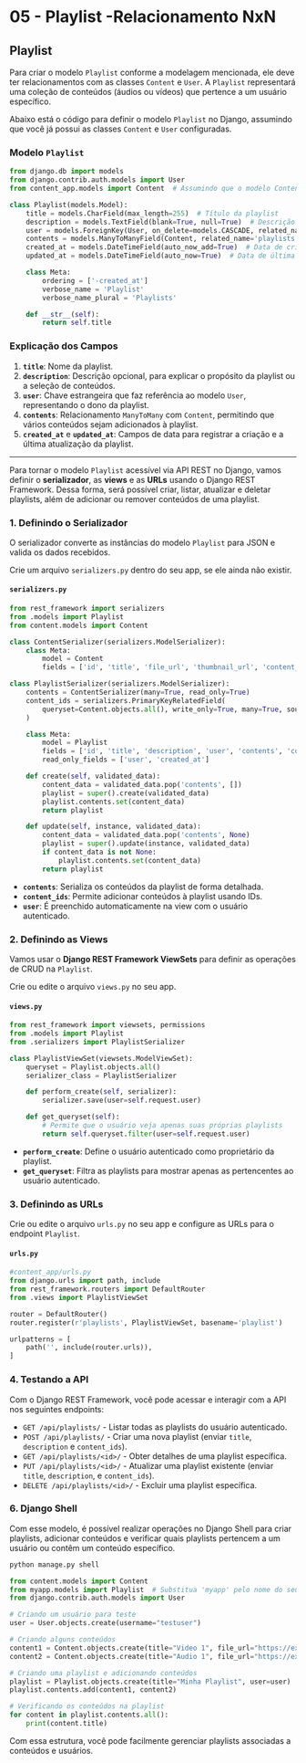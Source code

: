 # 05 - Playlist -Relacionamento NxN

## Playlist

Para criar o modelo `Playlist` conforme a modelagem mencionada, ele deve ter relacionamentos com as classes `Content` e `User`. A `Playlist` representará uma coleção de conteúdos (áudios ou vídeos) que pertence a um usuário específico.

Abaixo está o código para definir o modelo `Playlist` no Django, assumindo que você já possui as classes `Content` e `User` configuradas.

### Modelo `Playlist`

```python
from django.db import models
from django.contrib.auth.models import User
from content_app.models import Content  # Assumindo que o modelo Content está no app 'content_app'

class Playlist(models.Model):
    title = models.CharField(max_length=255)  # Título da playlist
    description = models.TextField(blank=True, null=True)  # Descrição opcional da playlist
    user = models.ForeignKey(User, on_delete=models.CASCADE, related_name='playlists')  # Proprietário da playlist
    contents = models.ManyToManyField(Content, related_name='playlists')  # Conteúdos incluídos na playlist
    created_at = models.DateTimeField(auto_now_add=True)  # Data de criação
    updated_at = models.DateTimeField(auto_now=True)  # Data de última atualização

    class Meta:
        ordering = ['-created_at']
        verbose_name = 'Playlist'
        verbose_name_plural = 'Playlists'

    def __str__(self):
        return self.title
```

### Explicação dos Campos

1. **`title`**: Nome da playlist.
2. **`description`**: Descrição opcional, para explicar o propósito da playlist ou a seleção de conteúdos.
3. **`user`**: Chave estrangeira que faz referência ao modelo `User`, representando o dono da playlist.
4. **`contents`**: Relacionamento `ManyToMany` com `Content`, permitindo que vários conteúdos sejam adicionados à playlist.
5. **`created_at`** e **`updated_at`**: Campos de data para registrar a criação e a última atualização da playlist.

---

Para tornar o modelo `Playlist` acessível via API REST no Django, vamos definir o **serializador**, as **views** e as **URLs** usando o Django REST Framework. Dessa forma, será possível criar, listar, atualizar e deletar playlists, além de adicionar ou remover conteúdos de uma playlist.

### 1. **Definindo o Serializador**

O serializador converte as instâncias do modelo `Playlist` para JSON e valida os dados recebidos.

Crie um arquivo `serializers.py` dentro do seu app, se ele ainda não existir.

#### `serializers.py`

```python
from rest_framework import serializers
from .models import Playlist
from content.models import Content

class ContentSerializer(serializers.ModelSerializer):
    class Meta:
        model = Content
        fields = ['id', 'title', 'file_url', 'thumbnail_url', 'content_type']

class PlaylistSerializer(serializers.ModelSerializer):
    contents = ContentSerializer(many=True, read_only=True)
    content_ids = serializers.PrimaryKeyRelatedField(
        queryset=Content.objects.all(), write_only=True, many=True, source='contents'
    )

    class Meta:
        model = Playlist
        fields = ['id', 'title', 'description', 'user', 'contents', 'content_ids', 'created_at']
        read_only_fields = ['user', 'created_at']

    def create(self, validated_data):
        content_data = validated_data.pop('contents', [])
        playlist = super().create(validated_data)
        playlist.contents.set(content_data)
        return playlist

    def update(self, instance, validated_data):
        content_data = validated_data.pop('contents', None)
        playlist = super().update(instance, validated_data)
        if content_data is not None:
            playlist.contents.set(content_data)
        return playlist
```

* **`contents`**: Serializa os conteúdos da playlist de forma detalhada.
* **`content_ids`**: Permite adicionar conteúdos à playlist usando IDs.
* **`user`**: É preenchido automaticamente na view com o usuário autenticado.

### 2. **Definindo as Views**

Vamos usar o **Django REST Framework ViewSets** para definir as operações de CRUD na `Playlist`.

Crie ou edite o arquivo `views.py` no seu app.

#### `views.py`

```python
from rest_framework import viewsets, permissions
from .models import Playlist
from .serializers import PlaylistSerializer

class PlaylistViewSet(viewsets.ModelViewSet):
    queryset = Playlist.objects.all()
    serializer_class = PlaylistSerializer

    def perform_create(self, serializer):
        serializer.save(user=self.request.user)

    def get_queryset(self):
        # Permite que o usuário veja apenas suas próprias playlists
        return self.queryset.filter(user=self.request.user)
```

* **`perform_create`**: Define o usuário autenticado como proprietário da playlist.
* **`get_queryset`**: Filtra as playlists para mostrar apenas as pertencentes ao usuário autenticado.

### 3. **Definindo as URLs**

Crie ou edite o arquivo `urls.py` no seu app e configure as URLs para o endpoint `Playlist`.

#### `urls.py`

```python
#content_app/urls.py
from django.urls import path, include
from rest_framework.routers import DefaultRouter
from .views import PlaylistViewSet

router = DefaultRouter()
router.register(r'playlists', PlaylistViewSet, basename='playlist')

urlpatterns = [
    path('', include(router.urls)),
]
```

### 4. **Testando a API**

Com o Django REST Framework, você pode acessar e interagir com a API nos seguintes endpoints:

* `GET /api/playlists/` - Listar todas as playlists do usuário autenticado.
* `POST /api/playlists/` - Criar uma nova playlist (enviar `title`, `description` e `content_ids`).
* `GET /api/playlists/<id>/` - Obter detalhes de uma playlist específica.
* `PUT /api/playlists/<id>/` - Atualizar uma playlist existente (enviar `title`, `description`, e `content_ids`).
* `DELETE /api/playlists/<id>/` - Excluir uma playlist específica.


### 6. **Django Shell**

Com esse modelo, é possível realizar operações no Django Shell para criar playlists, adicionar conteúdos e verificar quais playlists pertencem a um usuário ou contêm um conteúdo específico.

```bash
python manage.py shell
```

```python
from content.models import Content
from myapp.models import Playlist  # Substitua 'myapp' pelo nome do seu app
from django.contrib.auth.models import User

# Criando um usuário para teste
user = User.objects.create(username="testuser")

# Criando alguns conteúdos
content1 = Content.objects.create(title="Video 1", file_url="https://example.com/video1.mp4")
content2 = Content.objects.create(title="Audio 1", file_url="https://example.com/audio1.mp3")

# Criando uma playlist e adicionando conteúdos
playlist = Playlist.objects.create(title="Minha Playlist", user=user)
playlist.contents.add(content1, content2)

# Verificando os conteúdos na playlist
for content in playlist.contents.all():
    print(content.title)
```

Com essa estrutura, você pode facilmente gerenciar playlists associadas a conteúdos e usuários.
